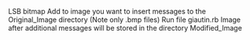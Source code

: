 LSB bitmap 
Add to image you want to insert messages to the Original_Image directory (Note only .bmp files)
Run file giautin.rb
Image after additional messages will be stored in the directory Modified_Image

